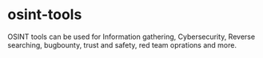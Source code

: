 # osint-tools
OSINT tools can be used for Information gathering, Cybersecurity, Reverse searching, bugbounty, trust and safety, red team oprations and more.
